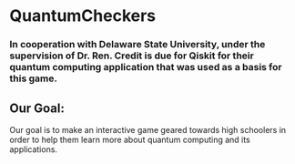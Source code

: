# QuantumCheckers
### In cooperation with Delaware State University, under the supervision of Dr. Ren. Credit is due for Qiskit for their quantum computing application that was used as a basis for this game.

## Our Goal:
  Our goal is to make an interactive game geared towards high schoolers in order to help them learn more about quantum computing and its applications.

